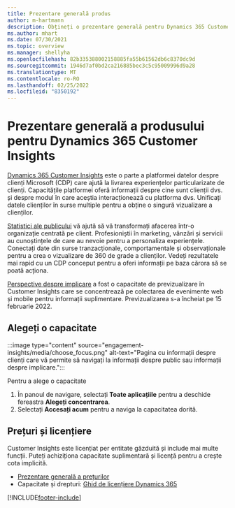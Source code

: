 ```yaml
---
title: Prezentare generală produs
author: m-hartmann
description: Obțineți o prezentare generală pentru Dynamics 365 Customer Insights și capacitățile sale.
ms.author: mhart
ms.date: 07/30/2021
ms.topic: overview
ms.manager: shellyha
ms.openlocfilehash: 82b335388002158885fa55b61562db6c8370dc9d
ms.sourcegitcommit: 1946d7af0bd2ca216885bec3c5c95009996d9a28
ms.translationtype: MT
ms.contentlocale: ro-RO
ms.lasthandoff: 02/25/2022
ms.locfileid: "8350192"
---
```

# <a name="product-overview-for-dynamics-365-customer-insights"></a>Prezentare generală a produsului pentru Dynamics 365 Customer Insights

[Dynamics 365 Customer Insights](https://dynamics.microsoft.com/ai/customer-insights/) este o parte a platformei datelor despre clienți Microsoft (CDP) care ajută la livrarea experiențelor particularizate de clienți. Capacitățile platformei oferă informații despre cine sunt clienții dvs. și despre modul în care aceștia interacționează cu platforma dvs. Unificați datele clienților în surse multiple pentru a obține o singură vizualizare a clienților.

[Statistici ale publicului](audience-insights/overview.md) vă ajută să vă transformați afacerea într-o organizație centrată pe client. Profesioniștii în marketing, vânzări și servicii au cunoștințele de care au nevoie pentru a personaliza experiențele. Conectați date din surse tranzacționale, comportamentale și observaționale pentru a crea o vizualizare de 360 de grade a clienților. Vedeți rezultatele mai rapid cu un CDP conceput pentru a oferi informații pe baza cărora să se poată acționa. 

[Perspective despre implicare](engagement-insights/overview.md) a fost o capacitate de previzualizare în Customer Insights care se concentrează pe colectarea de evenimente web și mobile pentru informații suplimentare. Previzualizarea s-a încheiat pe 15 februarie 2022.
 
## <a name="choose-a-capability"></a>Alegeți o capacitate

:::image type="content" source="engagement-insights/media/choose_focus.png" alt-text="Pagina cu informații despre clienți care vă permite să navigați la informații despre public sau informații despre implicare.":::

Pentru a alege o capacitate

1. În panoul de navigare, selectați **Toate aplicațiile** pentru a deschide fereastra **Alegeți concentrarea**.
1. Selectați **Accesați acum** pentru a naviga la capacitatea dorită.

## <a name="pricing-and-licensing"></a>Prețuri și licențiere

Customer Insights este licențiat per entitate găzduită și include mai multe funcții. Puteți achiziționa capacitate suplimentară și licență pentru a crește cota implicită. 
- [Prezentare generală a prețurilor](https://dynamics.microsoft.com/ai/customer-insights/pricing/)
- Capacitate și drepturi: [Ghid de licențiere Dynamics 365](https://go.microsoft.com/fwlink/?LinkId=866544)

[!INCLUDE[footer-include](includes/footer-banner.md)]